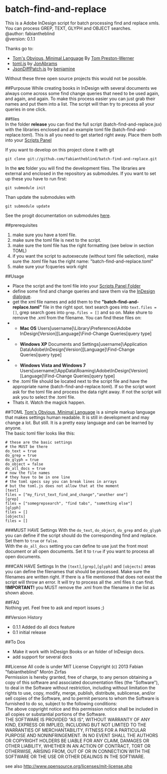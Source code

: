 batch-find-and-replace
======================

This is a Adobe InDesign script for batch processing find and replace xmls. You can process
GREP, TEXT, GLYPH and OBJECT searches.  
@author: fabiantheblind  
@version: 0.1.1

Thanks go to:   
- [Tom's Obvious, Minimal Language](https://github.com/mojombo/toml) By [Tom Preston-Werner](https://github.com/mojombo)  
- [toml.js]( https://github.com/JonAbrams/tomljs) by [JonAbrams](https://github.com/JonAbrams)  
- [JsonDiffPatch.js](https://github.com/benjamine/JsonDiffPatch) by [benjamine](https://github.com/benjamine)   

Without these three open source projects this would not be possible.

##Purpouse
While creating books in InDesign with several documents we always come across some find change queries that need to be used again, and again, and again. To make this process easier you can just grab their names and put them into a list. The script will than try to precess all your queries in one click.  

##files  
In the folder __release__ you can find the full script (batch-find-and-replace.jsx) with the libraries enclosed and an example toml file (batch-find-and-replace.toml). This is all you need to get started right away. Place them both into your [Scripts Panel](http://help.adobe.com/en_US/indesign/cs/using/WS0836C26E-79F9-4c8f-8150-C36260164A87a.html#WSDCB06999-2544-48c9-B348-888301FC6BA0a)  

If you want to develop on this project clone it with git

    git clone git://github.com/fabiantheblind/batch-find-and-replace.git  

In the __src__ folder you will find the development files. The libraries are external and enclosed in the repository as submodules. If you want to set up these you have to run first:  

    git submodule init  

Than update the submodules with  

    git submodule update  

See the progit documentation on submodules [here](http://git-scm.com/book/ch6-6.html).

##prerequisites
1. make sure you have a toml file.
2. make sure the toml file is next to the script.
3. make sure the toml file has the right formatting (see below in section TOML)
4. if you want the script to autoexecute (without toml file selection), make sure the .toml file has the right name: "batch-find-and-replace.toml"
5. make sure your fcqueries work right 

##Usage
- Place the script and the toml file into your [Scripts Panel Folder](http://help.adobe.com/en_US/indesign/cs/using/WS0836C26E-79F9-4c8f-8150-C36260164A87a.html#WSDCB06999-2544-48c9-B348-888301FC6BA0a)  
- define some find and change queries and save them via the [InDesign dialogue](http://help.adobe.com/en_US/indesign/cs/using/WSFB3603CC-8D84-48d8-9F77-F3E0644CB0B6a.html#WS293D91C6-1153-4f92-A260-24B1A59E10B4a).
- get the xml file names and add them to the __"batch-find-and-replace.toml"__ file in the right spot. text search goes into `text.files = []`, grep search goes into `grep.files = []` and so on. Make shure to remove the .xml from the filename. You can find these files on:
- - __Mac OS__ Users\[username]\Library\Preferences\Adobe InDesign\[Version]\[Language]\Find-Change Queries\[query type]  
- - __Windows XP__ Documents and Settings\[username]\Application Data\Adobe\InDesign\[Version]\[Language]\Find-Change Queries\[query type]  
- - __Windows Vista and Windows 7__ Users\[username]\AppData\Roaming\Adobe\InDesign\[Version]\[Language]\Find-Change Queries\[query type]  
- the .toml file should be located next to the script file and have the  appropriate name (batch-find-and-replace.toml). If so the script wont ask for the toml file and process the data right away. If not the script will ask you to select the .toml file.
- Thats it. Watch the magick happen.

##TOML
[Tom's Obvious, Minimal Language](https://github.com/mojombo/toml) is a simple markup language that makes settings human readable. It is still in development and may change a lot. But still. It is a pretty easy language and can be learned by anyone.  
The basic toml filer looks like this:  

    # these are the basic settings
    # the MUST be there
    do_text = true
    do_grep = true
    do_glyph = true
    do_object = false
    do_all_docs = true
    # now the file names
    # they have to be in one line
    # the toml specs say you can break lines in arrays
    # but the toml.js does not allow that at the moment
    [text]
    files = ["my_first_text_find_and_change","another one"]
    [grep]
    files = ["somegrepsearch", "find tabs", "something else"]
    [glyph]
    files = []
    [objects]
    files = []

###MUST HAVE Settings
With the `do_text`, `do_object`, `do_grep` and `do_glyph` you can define if the script should do the corresponding find and replace. Set them to `true` or `false`.  
With the `do_all_docs` setting you can define to use just the front most document or all open documents. Set it to `true` if you want to process all open documents.  

###CAN HAVE Settings
In the `[text]`,`[grep]`,`[glyph]` and `[objects]` areas you can define the filenames that should be processed. Make sure the filenames are written right. If there is a file mentioned that does not exist the script will throw an error. It will try to process all the .xml files it can find. __!IMPORTANT!__ you MUST remove the .xml from the filename in the list as shown above.

##FAQ  
Nothing yet. Feel free to ask and report issues ;)  

##Version History  

- 0.1.1 Added do all docs feature  
- 0.1 initial release  

##To Dos  

- Make it work with InDesign Books or an folder of InDesign docs.  
- add support for several docs

##License
All code is under MIT License
Copyright (c)  2013 Fabian "fabiantheblind" Morón Zirfas  
Permission is hereby granted, free of charge, to any person obtaining a copy of this software and associated documentation files (the "Software"), to deal in the Software  without restriction, including without limitation the rights to use, copy, modify, merge, publish, distribute, sublicense, and/or sell copies of the Software, and to  permit persons to whom the Software is furnished to do so, subject to the following conditions:  
The above copyright notice and this permission notice shall be included in all copies or substantial portions of the Software.  
THE SOFTWARE IS PROVIDED "AS IS", WITHOUT WARRANTY OF ANY KIND, EXPRESS OR IMPLIED, INCLUDING BUT NOT LIMITED TO THE WARRANTIES OF MERCHANTABILITY, FITNESS FOR A  PARTICULAR PURPOSE AND NONINFRINGEMENT. IN NO EVENT SHALL THE AUTHORS OR COPYRIGHT HOLDERS BE LIABLE FOR ANY CLAIM, DAMAGES OR OTHER LIABILITY, WHETHER IN AN ACTION OF  CONTRACT, TORT OR OTHERWISE, ARISING FROM, OUT OF OR IN CONNECTION WITH THE SOFTWARE OR THE USE OR OTHER DEALINGS IN THE SOFTWARE.  

see also http://www.opensource.org/licenses/mit-license.php

